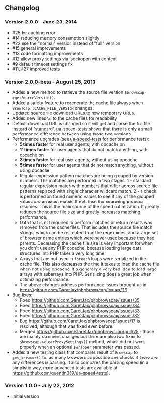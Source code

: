 Changelog
-------

### Version 2.0.0 - June 23, 2014
- #25 for caching error
- #14 reducing memory consumption slightly
- #22 use the "normal" version instead of "full" version
- #15 general improvements
- #13 code formatting improvements
- #12 allow proxy settings via fsockopen with context
- #9 default timeout settings fix
- #11, #27 improved tests

### Version 2.0.0-beta - August 25, 2013
- Added a new method to retrieve the source file version `$browscap->getSourceVersion()`.
- Added a safety feature to regenerate the cache file always when `Browscap::CACHE_FILE_VERSION` changes.
- Updated source file download URLs to new temporary URLs.
- Added new lines `\n` to the cache files for readability.
- Default download URL is changed so it will get and parse the full file instead of 'standard'.
  [ua-speed-tests](https://github.com/quentin389/ua-speed-tests) shows that there is only a small performance difference between
  using those two versions.
- Performance upgrades (see [ua-speed-tests](https://github.com/quentin389/ua-speed-tests) for performance tests):
  * **5 times faster** for real user agents, with opcache on
  * **11 times faster** for user agents that do not match anything, with opcache on
  * **3 times faster** for real user agents, without using opcache
  * **5 times faster** for user agents that do not match anything, without using opcache
  * Regular expression pattern matches are being grouped by version numbers. The matches are performed
    in two stages. 1 - standard regular expression match with numbers that differ across source file
    patterns replaced with single character wildcard match. 2 - a check is performed on found numeric
    values to see if any of the grouped values are an exact match. If not, then the searching process resumes.
    This is the main source of the speed optimization. It greatly reduces the source file size and
    greatly increases matching performance.
  * Data that is not required to perform matches or return results was removed from the cache files.
    That includes the source file match strings, which can be recreated from the regex ones, and a large set
    of browser name entries which were never used because they had parents. Decreasing the cache file size
    is very important for when you don't use any PHP opcache, because loading large data structures into
    PHP takes a very long time.
  * Arrays that are not used in `foreach` loops were serialized in the cache file. This also decreases the time
    it takes to load the cache file when not using opcache. It's generally a very bad idea to load large arrays
    with subarrays into PHP. Serializing does a great job when optimizing performance. 
  * The above changes address performance issues brought up in https://github.com/GaretJax/phpbrowscap/issues/26
- Bug fixes:
  * Fixed https://github.com/GaretJax/phpbrowscap/issues/35
  * Fixed https://github.com/GaretJax/phpbrowscap/issues/34
  * Fixed https://github.com/GaretJax/phpbrowscap/issues/33
  * Fixed https://github.com/GaretJax/phpbrowscap/issues/32
  * Bug https://github.com/GaretJax/phpbrowscap/issues/17 is resolved, although that was fixed even before.
  * Merged https://github.com/GaretJax/phpbrowscap/pull/25 - those are mainly comment changes but there are also two fixes
    for `$browscap->clearProxySettings()` method, which did not work properly when an optional `$wrapper` parameter was passed. 
- Added a new testing class that compares result of `Browscap` to `get_browser()` for as many browsers as possible
  and checks if there are any differences in parsing. It also compares the parsing speed (in a simplistic way,
  more advanced tests are available at https://github.com/quentin389/ua-speed-tests).

### Version 1.0.0 - July 22, 2012
- Initial version

